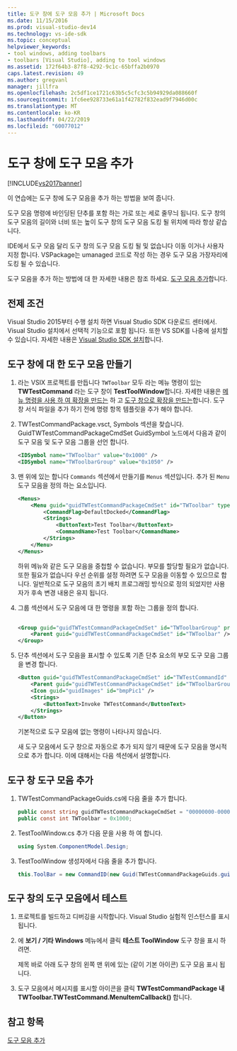 ```yaml
---
title: 도구 창에 도구 모음 추가 | Microsoft Docs
ms.date: 11/15/2016
ms.prod: visual-studio-dev14
ms.technology: vs-ide-sdk
ms.topic: conceptual
helpviewer_keywords:
- tool windows, adding toolbars
- toolbars [Visual Studio], adding to tool windows
ms.assetid: 172f64b3-87f8-4292-9c1c-65bffa2b0970
caps.latest.revision: 49
ms.author: gregvanl
manager: jillfra
ms.openlocfilehash: 2c5df1ce1721c63b5c5cfc3c5b94929da088660f
ms.sourcegitcommit: 1fc6ee928733e61a1f42782f832ead9f7946d00c
ms.translationtype: MT
ms.contentlocale: ko-KR
ms.lasthandoff: 04/22/2019
ms.locfileid: "60077012"
---
```

# <a name="adding-a-toolbar-to-a-tool-window"></a>도구 창에 도구 모음 추가
[!INCLUDE[vs2017banner](../includes/vs2017banner.md)]

이 연습에는 도구 창에 도구 모음을 추가 하는 방법을 보여 줍니다.  
  
 도구 모음 명령에 바인딩된 단추를 포함 하는 가로 또는 세로 줄무늬 됩니다. 도구 창의 도구 모음의 길이와 너비 또는 높이 도구 창의 도구 모음 도킹 될 위치에 따라 항상 같습니다.  
  
 IDE에서 도구 모음 달리 도구 창의 도구 모음 도킹 될 및 없습니다 이동 이거나 사용자 지정 합니다. VSPackage는 umanaged 코드로 작성 하는 경우 도구 모음 가장자리에 도킹 될 수 있습니다.  
  
 도구 모음을 추가 하는 방법에 대 한 자세한 내용은 참조 하세요. [도구 모음 추가](../extensibility/adding-a-toolbar.md)합니다.  
  
## <a name="prerequisites"></a>전제 조건  
 Visual Studio 2015부터 수행 설치 하면 Visual Studio SDK 다운로드 센터에서. Visual Studio 설치에서 선택적 기능으로 포함 됩니다. 또한 VS SDK를 나중에 설치할 수 있습니다. 자세한 내용은 [Visual Studio SDK 설치](../extensibility/installing-the-visual-studio-sdk.md)합니다.  
  
## <a name="creating-a-toolbar-for-a-tool-window"></a>도구 창에 대 한 도구 모음 만들기  
  
1. 라는 VSIX 프로젝트를 만듭니다 `TWToolbar` 모두 라는 메뉴 명령이 있는 **TWTestCommand** 라는 도구 창이 **TestToolWindow**합니다. 자세한 내용은 [메뉴 명령을 사용 하 여 확장을 만드는](../extensibility/creating-an-extension-with-a-menu-command.md) 하 고 [도구 창으로 확장을 만드는](../extensibility/creating-an-extension-with-a-tool-window.md)합니다. 도구 창 서식 파일을 추가 하기 전에 명령 항목 템플릿을 추가 해야 합니다.  
  
2. TWTestCommandPackage.vsct, Symbols 섹션을 찾습니다. GuidTWTestCommandPackageCmdSet GuidSymbol 노드에서 다음과 같이 도구 모음 및 도구 모음 그룹을 선언 합니다.  
  
    ```xml  
    <IDSymbol name="TWToolbar" value="0x1000" />  
    <IDSymbol name="TWToolbarGroup" value="0x1050" />  
    ```  
  
3. 맨 위에 있는 합니다 `Commands` 섹션에서 만들기를 `Menus` 섹션입니다. 추가 된 `Menu` 도구 모음을 정의 하는 요소입니다.  
  
    ```xml  
    <Menus>  
        <Menu guid="guidTWTestCommandPackageCmdSet" id="TWToolbar" type="ToolWindowToolbar">  
            <CommandFlag>DefaultDocked</CommandFlag>  
            <Strings>  
                <ButtonText>Test Toolbar</ButtonText>  
                <CommandName>Test Toolbar</CommandName>  
            </Strings>  
        </Menu>  
    </Menus>  
    ```  
  
     하위 메뉴와 같은 도구 모음을 중첩할 수 없습니다. 부모를 할당할 필요가 없습니다. 또한 필요가 없습니다 우선 순위를 설정 하려면 도구 모음을 이동할 수 있으므로 합니다. 일반적으로 도구 모음의 초기 배치 프로그래밍 방식으로 정의 되었지만 사용자가 후속 변경 내용은 유지 됩니다.  
  
4. 그룹 섹션에서 도구 모음에 대 한 명령을 포함 하는 그룹을 정의 합니다.  
  
    ```xml  
  
    <Group guid="guidTWTestCommandPackageCmdSet" id="TWToolbarGroup" priority="0x0000">  
        <Parent guid="guidTWTestCommandPackageCmdSet" id="TWToolbar" />  
    </Group>  
    ```  
  
5. 단추 섹션에서 도구 모음을 표시할 수 있도록 기존 단추 요소의 부모 도구 모음 그룹을 변경 합니다.  
  
    ```xml  
    <Button guid="guidTWTestCommandPackageCmdSet" id="TWTestCommandId" priority="0x0100" type="Button">  
        <Parent guid="guidTWTestCommandPackageCmdSet" id="TWToolbarGroup" />  
        <Icon guid="guidImages" id="bmpPic1" />  
        <Strings>  
            <ButtonText>Invoke TWTestCommand</ButtonText>  
        </Strings>  
    </Button>  
    ```  
  
     기본적으로 도구 모음에 없는 명령이 나타나지 않습니다.  
  
     새 도구 모음에서 도구 창으로 자동으로 추가 되지 않기 때문에 도구 모음을 명시적으로 추가 합니다. 이에 대해서는 다음 섹션에서 설명합니다.  
  
## <a name="adding-the-toolbar-to-the-tool-window"></a>도구 창 도구 모음 추가  
  
1. TWTestCommandPackageGuids.cs에 다음 줄을 추가 합니다.  
  
    ```csharp  
    public const string guidTWTestCommandPackageCmdSet = "00000000-0000-0000-0000-0000";  // get the GUID from the .vsct file  
    public const int TWToolbar = 0x1000;  
    ```  
  
2. TestToolWindow.cs 추가 다음 문을 사용 하 여 합니다.  
  
    ```csharp  
    using System.ComponentModel.Design;  
    ```  
  
3. TestToolWindow 생성자에서 다음 줄을 추가 합니다.  
  
    ```csharp  
    this.ToolBar = new CommandID(new Guid(TWTestCommandPackageGuids.guidTWTestCommandPackageCmdSet), TWTestCommandPackageGuids.TWToolbar);  
    ```  
  
## <a name="testing-the-toolbar-in-the-tool-window"></a>도구 창의 도구 모음에서 테스트  
  
1. 프로젝트를 빌드하고 디버깅을 시작합니다. Visual Studio 실험적 인스턴스를 표시 됩니다.  
  
2. 에 **보기 / 기타 Windows** 메뉴에서 클릭 **테스트 ToolWindow** 도구 창을 표시 하려면.  
  
     제목 바로 아래 도구 창의 왼쪽 맨 위에 있는 (같이 기본 아이콘) 도구 모음 표시 됩니다.  
  
3. 도구 모음에서 메시지를 표시할 아이콘을 클릭 **TWTestCommandPackage 내 TWToolbar.TWTestCommand.MenuItemCallback()** 합니다.  
  
## <a name="see-also"></a>참고 항목  
 [도구 모음 추가](../extensibility/adding-a-toolbar.md)
